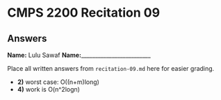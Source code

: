 # CMPS 2200 Recitation 09

## Answers

**Name:** Lulu Sawaf
**Name:**_________________________


Place all written answers from `recitation-09.md` here for easier grading.



- **2)**
worst case: O((n+m)long)
- **4)**
work is O(n^2logn)
